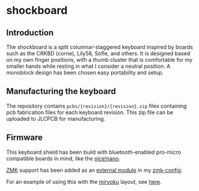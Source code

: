 # shockboard

## Introduction

The shockboard is a split columnar-staggered keyboard inspired by boards such as the CRKBD (corne), Lily58, Sofle, and others. It is designed based on my own finger positions, with a thumb cluster that is comfortable for my smaller hands while resting in what I consider a neutral position. A monoblock design has been chosen easy portability and setup.

## Manufacturing the keyboard

The repository contains `pcbs/{revision}/{revision}.zip` files containing pcb fabrication files for each keyboard revision. This zip file can be uploaded to JLCPCB for manufacturing.

## Firmware

This keyboard shield has been build with bluetooth-enabled pro-micro compatible boards in mind, like the [nice!nano](https://nicekeyboards.com/nice-nano/).

[ZMK](https://zmk.dev/) support has been added as an [external module](https://zmk.dev/docs/development/build-flash#building-with-external-modules) in my [zmk-config](https://github.com/Shtaiven/shockboard-zmk-config).

For an example of using this with the [miryoku](https://github.com/manna-harbour/miryoku/) layout, see [here](https://github.com/Shtaiven/miryoku_zmk/blob/master/.github/workflows/build.yml).

